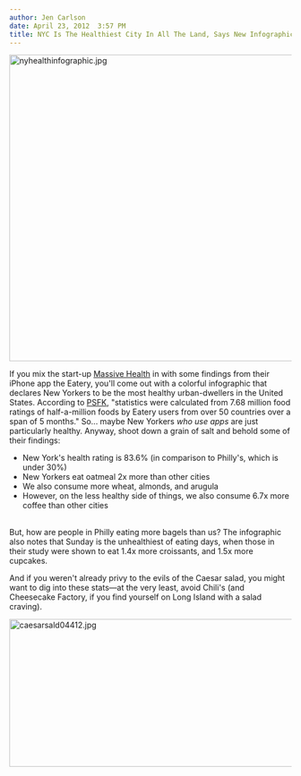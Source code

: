 ```yaml
---
author: Jen Carlson
date: April 23, 2012  3:57 PM
title: NYC Is The Healthiest City In All The Land, Says New Infographic
---
```


<p><span class="mt-enclosure mt-enclosure-image" style="display: inline;"> <img alt="nyhealthinfographic.jpg" src="https://web.archive.org/web/20120529111854im_/http://gothamist.com/attachments/arts_jen/nyhealthinfographic.jpg" width="640" height="548" class="image-none"> </span></p>

<p>If you mix the start-up <a href="https://web.archive.org/web/20120529111854/http://data.massivehealth.com/">Massive Health</a> in with some findings from their iPhone app the Eatery, you&apos;ll come out with a colorful infographic that declares New Yorkers to be the most healthy urban-dwellers in the United States. According to <a href="https://web.archive.org/web/20120529111854/http://www.psfk.com/2012/04/healthiest-cities.html">PSFK</a>, &quot;statistics were calculated from 7.68 million food ratings of half-a-million foods by Eatery users from over 50 countries over a span of 5 months.&quot; So... maybe New Yorkers <em>who use apps</em> are just particularly healthy. Anyway, shoot down a grain of salt and behold some of their findings:</p><ul><li>New York&apos;s health rating is 83.6% (in comparison to Philly&apos;s, which is under 30%)<br>
</li><li>New Yorkers eat oatmeal 2x more than other cities<br>
</li><li>We also consume more wheat, almonds, and arugula<br>
</li><li>However, on the less healthy side of things, we also consume 6.7x more coffee than other cities</li></ul><br>
But, how are people in Philly eating more bagels than us? The infographic also notes that Sunday is the unhealthiest of eating days, when those in their study were shown to eat 1.4x more croissants, and 1.5x more cupcakes.<p></p>

<p>And if you weren&apos;t already privy to the evils of the Caesar salad, you might want to dig into these stats&#x2014;at the very least, avoid Chili&apos;s (and Cheesecake Factory, if you find yourself on Long Island with a salad craving).</p>

<p><span class="mt-enclosure mt-enclosure-image" style="display: inline;"> <img alt="caesarsald04412.jpg" src="https://web.archive.org/web/20120529111854im_/http://gothamist.com/attachments/arts_jen/caesarsald04412.jpg" width="640" height="264" class="image-none"> </span></p>